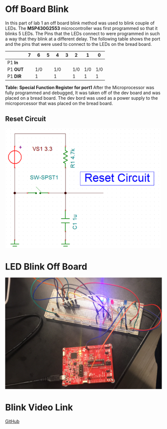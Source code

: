 # Off Board Blink
In this part of lab 1 an off board blink method was used to blink couple of LEDs. The **MSP430G2553** microcontroller was first programmed so that it blinks 5 LEDs. The Pins that the LEDs connect to were programmed in such a way that they blink at a different delay. 
The following table shows the port and the pins that were used to connect to the LEDs on the bread board.

||7|6|5|4|3|2|1|0|
|---------|--|--|--|--|--|--|--|--|
|P1 **In**|||||||||
|P1 **OUT**||1/0||1/0||1/0|1/0|1/0|
|P1 **DIR**||1||1||1|1|1|

**Table: Special Function Register for port1**
After the Microprocessor was fully programmed and debugged, It was taken off of the dev board and was placed on a bread board. The dev bord was used as a power supply to the microporcessor that was placed on the bread board. 

## Reset Circuit

 ![Alt Text](Reset.png)

# LED Blink Off Board

 ![Alt Text](Off_Board_Blink.JPG)
# Blink Video Link
[GitHub](https://youtu.be/MT7xGe_gmbI)

